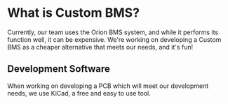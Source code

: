 # What is Custom BMS?

Currently, our team uses the Orion BMS system, and while it performs its function well, it can be expensive. We're working on developing a Custom BMS as a cheaper alternative that meets our needs, and it's fun!

## Development Software
When working on developing a PCB which will meet our development needs, we use KiCad, a free and easy to use tool. 
